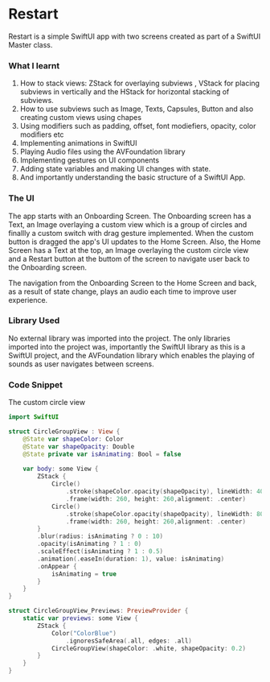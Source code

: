 # Restart

Restart is a simple SwiftUI app with two screens created as part of a SwiftUI Master class. 

### What I learnt
1. How to stack views: ZStack for overlaying subviews , VStack for placing subviews in vertically and the HStack for horizontal stacking of
subviews.
2. How to use subviews such as Image, Texts, Capsules, Button and also creating custom views using chapes
3. Using modifiers such as padding, offset, font modiefiers, opacity, color modifiers etc
4. Implementing animations in SwiftUI 
5. Playing Audio files using the AVFoundation library
6. Implementing gestures on UI components
7. Adding state variables and making UI changes with state.
8. And importantly understanding the basic structure of a SwiftUI App.

### The UI
The app starts with an Onboarding Screen. The Onboarding screen has a Text, an Image overlaying a custom view which is a group of circles
and finallly a custom switch with drag gesture implemented. When the custom button is dragged the app's UI updates to the Home Screen. Also,
the Home Screen has a Text at the top, an Image overlaying the custom circle view and a Restart button at the buttom of the screen to 
navigate user back to the Onboarding screen.

The navigation from the Onboarding Screen to the Home Screen and back, as a result of state change, plays an audio each time to improve 
user experience. 

### Library Used
No external library was imported into the project. The only libraries imported into the project was, importantly the SwiftUI library as 
this is a SwiftUI project, and the AVFoundation library which enables the playing of sounds as user navigates between screens.

### Code Snippet

The custom circle view
```swift
import SwiftUI

struct CircleGroupView : View {
    @State var shapeColor: Color
    @State var shapeOpacity: Double
    @State private var isAnimating: Bool = false
    
    var body: some View {
        ZStack {
            Circle()
                .stroke(shapeColor.opacity(shapeOpacity), lineWidth: 40)
                .frame(width: 260, height: 260,alignment: .center)
            Circle()
                .stroke(shapeColor.opacity(shapeOpacity), lineWidth: 80)
                .frame(width: 260, height: 260,alignment: .center)
        }
        .blur(radius: isAnimating ? 0 : 10)
        .opacity(isAnimating ? 1 : 0)
        .scaleEffect(isAnimating ? 1 : 0.5)
        .animation(.easeIn(duration: 1), value: isAnimating)
        .onAppear {
            isAnimating = true
        }
    }
}

struct CircleGroupView_Previews: PreviewProvider {
    static var previews: some View {
        ZStack {
            Color("ColorBlue")
                .ignoresSafeArea(.all, edges: .all)
            CircleGroupView(shapeColor: .white, shapeOpacity: 0.2)
        }
    }
}
```
